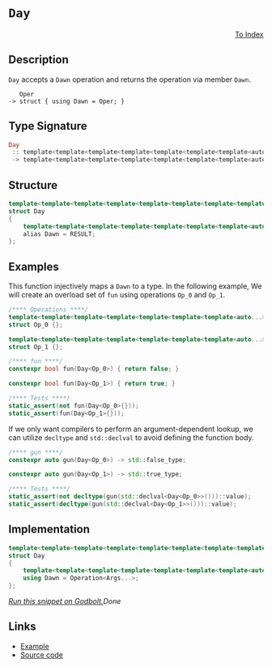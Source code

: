 <!-- Copyright 2024 Feng Mofan
SPDX-License-Identifier: Apache-2.0 -->

# `Day`

<p style='text-align: right;'><a href="../utilities.md#day">To Index</a></p>

## Description

`Day` accepts a `Dawn` operation and returns the operation via member `Dawn`.

<pre><code>   Oper
-> struct { using Dawn = Oper; }</code></pre>

## Type Signature

```Haskell
Day
 :: template<template<template<template<template<template<template<auto...> class...> class...> class...> class...> class...> class...> class...
 -> template<template<template<template<template<template<template<auto...> class...> class...> class...> class...> class...> class...>
```

## Structure

```C++
template<template<template<template<template<template<template<template<auto...> class...> class...> class...> class...> class...> class...> class>
struct Day
{
    template<template<template<template<template<template<template<auto...> class...> class...> class...> class...> class...> class...>
    alias Dawn = RESULT;
};
```

## Examples

This function injectively maps a `Dawn` to a type.
In the following example, We will create an overload set of `fun` using operations `Op_0` and `Op_1`.

```C++
/**** Operations ****/
template<template<template<template<template<template<template<auto...> class...> class...> class...> class...> class...> class...>
struct Op_0 {};

template<template<template<template<template<template<template<auto...> class...> class...> class...> class...> class...> class...>
struct Op_1 {};

/**** fun ****/
constexpr bool fun(Day<Op_0>) { return false; }

constexpr bool fun(Day<Op_1>) { return true; }

/**** Tests ****/
static_assert(not fun(Day<Op_0>{}));
static_assert(fun(Day<Op_1>{}));
```

If we only want compilers to perform an argument-dependent lookup, we can utilize `decltype` and `std::declval` to avoid defining the function body.

```C++
/**** gun ****/
constexpr auto gun(Day<Op_0>) -> std::false_type;

constexpr auto gun(Day<Op_1>) -> std::true_type;

/**** Tests ****/
static_assert(not decltype(gun(std::declval<Day<Op_0>>()))::value);
static_assert(decltype(gun(std::declval<Day<Op_1>>()))::value);
```

## Implementation

```C++
template<template<template<template<template<template<template<template<auto...> class...> class...> class...> class...> class...> class...> class Operation>
struct Day
{
    template<template<template<template<template<template<template<auto...> class...> class...> class...> class...> class...> class...Args>
    using Dawn = Operation<Args...>;
};
```

[*Run this snippet on Godbolt.*](https://godbolt.org/#z:OYLghAFBqd5QCxAYwPYBMCmBRdBLAF1QCcAaPECAMzwBtMA7AQwFtMQByARg9KtQYEAysib0QXACx8BBAKoBnTAAUAHpwAMvAFYTStJg1DIApACYAQuYukl9ZATwDKjdAGFUtAK4sGIAGzSrgAyeAyYAHI%2BAEaYxCCSAKykAA6oCoRODB7evgHSaRmOAqHhUSyx8Um2mPbFDEIETMQEOT5%2BgTV1WY3NBKWRMXEJyQpNLW15nWN9A%2BWVIwCUtqhexMjsHAD0AFR7%2BweHR/tbJhoAgrv7ANQAkiwp9GyCTPXXB6cXV8c/x5/nZ3OBEwDwMwJMAGY3MDQa9MJDoSDHnCETDkeCoWiwfDMUjsai8SjcbCMW4mF4iAA6amQ7DXZAGBQKamU2n0xnMmkQukMphMlls3n8rk8jkC7nsvmc1kSoUKa4AeRScVeWVpgLGxC8DmuABEmABPQEmADsVgu10t1yxRMRJJxdvRDptpJdzsJro9DvJVJFkuFMtFUvFQYDgrFfrlIf90vOxGACnVFqtXgyRj1TAA7gxrpDdYrlcRVQIEXGEyHIeaASbdZXjV9fo2PoDvjtrgAxPDEMbXbCqViPTDvE4tptj/6jm5KlX1eXNi5ugn2pdOlf44mrjfrx3bn2oaNRyMRwMxg/H8PBo%2BXwMaghanVKgD6GlzZtNtYhVcBi63tp/O7/L010A5coT3M9rwvMNZXPGDILg6DQ2lJNzk1bUCALR8uFfKwazrC5Jz2a4qC8HN53ONAGDGTBVBSYhrmiVBPGI0iIH1I0oSfDRaUWHDrmITACDWHMqDEJRK1fWsCIuSjqNo%2BjGOYkiGDYw0ESfLgeL4gShOIHM7y8HELEk%2BtLgOa4ABVMDGOcRwuGZHGQR8pTiAgIAYVAMOU1SOLcLj1TfGtFkWfDUKaRznKZVzqFY9j1JSLCAtw3VgtCwix1%2Bf5W2uIRMEo9Be37UEh3I1sMr%2BUzzAhMIGS8LBc0xA1lUfO8mEIRNuVM7LgFI4c9n%2BWTgXk6492uHqVLiziEu47leIAWjZMZ0BAEBRNoJQWqaozTMGmi6JGilUDG2K1KmxLZuuBaJSWlaDMwTblTShsbismy%2Bp2f4HLwJyXJadzPOuLAGQILboFYm6QCB2gADcxARSa/Om9VuQgYLFhW2HvEwELP1vVUfqiv6oZB5UwZUiGocx%2BHTsR87sFpVHgoxsRDJxiwOGWWhOESXg/A4LRSFQTg3GsaxrgUVZ1iHKqeFIAhNA55YAGsQESSRKQ0AAOMwzAATl1rhEi1zWuBNE1pC5jhJF4FgJA0DRSD5gWhY4XgFBAB35f5jnSDgWAYEQEBVgIFIKXISg0AeOg4giVhNlUTX/DmwIxuQZBrikSkzF4TB8CIYg8GWrgZEEEQxHYKQS/kJQ1AV0hdGLzMixSTgeE57nebrl2FQpUOMNQKhrgTpOU%2BANOM/VsxrggDwo/oeiZcWXgva0ZYICQSOUmjsgKAgTft5AYApDMPg6GBbtKGiOvojCZoDVb3gb%2BYYgDQVaJtDyr3Zcj54CAVBhaD329qQLA0QvDADJLQdaD8QEgkMMAcQwD8ACQcHgaG1k640TyhSTYsswjAktgLWgeBohFhfh4LAdc7x4FttwXg6DiCMSULqOBRhiFGAVssKgBgEwADU8CYEzNOPmst%2BCl1EOISuYjq4qHUMAhu%2Bh4EoFFpYfQJD3aQGWKgFIs5OBzSWnmUwlhrBmGdgwguWANGoy6J/LILgGDuE8O0PQIQwiDAqMMYuhRMgCEmH4Lx6QfEMDmEMeIxc7C2IEL0CYTi8jhNqJEho4x%2BhuPmJ42wyS/F6BmC0EJHiwnLAlmsDYEh24cB5o7LunAh6J2TpIVO6dM5TwgLgQgJBcxmAhFwJectOHLAQJgJgWB4jWJVpICElJdYQnNhoSQZhJD%2BHtokfwut9CcGtqQW2XTKT%2BC4P4TWusTb%2BDVobKZ/hKnAJdm7D2vTvZrwDuvIOvcw6733vPWObBODNBYNDE0c0mCSnTFwXWlIuAaxznnEghc9DSLLpI6Q0jFCyLrroE%2BTcmAtzoWUipTteDd2ef3Qew86mAuABnEFYKXwz1QHPOIHSIRmB6SvH2jy3lxHDnvGlW954oAMEYYFXAHY0FoOfd2EAr7AKfnfGBUqX5vw/g4GBP9GB/wAUAgWoDwGQOgXQ2BLB4GII1V2Wx6D3bAKwcgHBMD8G1DrsQ0hd8KGbAFtQ2hssGFMMwCw/VbCwigDuXwHhCh%2BGCOETA2FEiK4ItkEi2u8iQAnz5cYFRNh7VWK0TorIZr9EEHQIYlNpi8XmMLhgzRNjUHOAgK4LJxdXFlFCXobx9Qa2pECfUPJCx4ndCiZk2J/jy31GiSk%2Bt%2BTsm9tyP2nJw73GdsKZLEp3S1nlM7pc6pxKU68iBRSjW09Wn53pd05efTSADKGcMaxlsNlbJBbMk0iRdZmwhHMhZkhi64sFpwa5ntOG%2BweUgYOfcOVsuIB8zY3yU4sAUNDdO0NgWUmxGMCFbSLEwtkHCqNVdY1yIFroCEpB0WYrbkunFVSOA9xDhSa4A8h4QagzBuDCGMLUtpQvTpEImU/tZVy7eQHuM8ugykBKsHdaPkY4%2BVQnRhWisvtfW%2BL8ZVydfu/T%2BSqaW/3/oAuumqIFiB1bLLAPqEHOt4Mgk1GDzWqGwcCa1ghbXAPtWQg0TqqEFzdfQuInrvUGr9T%2B7hTA%2BECKEcqERvAI3lwkNGwQWGUUgDw0m5RxjVFpvgBm3R2wbpGKsJYQtgti2WJSwOuxVaHEtrrTO9JTasgtsqyUVJDau2JKHS2iJFakmzDq6O8J47nFdfayO2dKxikV2xSu52a7aPQeuMJ%2BDcIewtMhaxrpHG7n9MGcMygZSr0JpBRCCEiQjavvtrtk0%2ByLljddrYG5zLgqkDGYkSZpsTT201pIA2XBtZmHOZbCEo28WftuavMp2czt/Yu9d5YDCMjOEkEAA%3D%3D%3D)$Done$

## Links

- [Example](../../code/facilities/utilities/day/implementation.hpp)
- [Source code](../../../conceptrodon/day.hpp)
